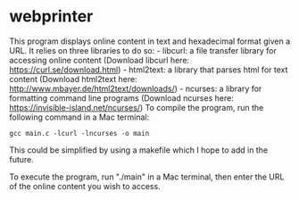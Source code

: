 # webprinter
This program displays online content in text and hexadecimal format given a URL. It relies on three libraries to do so:
    - libcurl: a file transfer library for accessing online content
     (Download libcurl here: https://curl.se/download.html)
    - html2text: a library that parses html for text content
     (Download html2text here: http://www.mbayer.de/html2text/downloads/)
    - ncurses: a library for formatting command line programs
     (Download ncurses here: https://invisible-island.net/ncurses/)
To compile the program, run the following command in a Mac terminal:

    gcc main.c -lcurl -lncurses -o main

This could be simplified by using a makefile which I hope to add in the future.

To execute the program, run "./main" in a Mac terminal, then enter the URL of the online content you wish to access.


